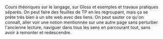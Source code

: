 Cours théoriques sur le langage, sur Gloss et exemples et travaux pratiques séparés.
On peut faire des feuilles de TP en les regroupant, mais ça se prête très bien à un site web avec des liens. On peut sauter ce qu'on connaît, aller voir une notion mentionnée sur une autre page sans perturber l'ancienne lecture, naviguer dans tous les sens en parcourant tout, sans avoir à remonter et redescendre.
